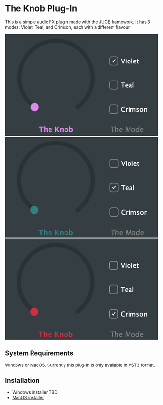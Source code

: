 # The Knob Plug-In

This is a simple audio FX plugin made with the JUCE framework. It has 3 modes: Violet, Teal, and Crimson, each with a different flavour. 

<img alt="violet" src="https://github.com/poofyOwl/plugins-theknob/blob/main/assets/violet.png">
<img alt="teal" src="https://github.com/poofyOwl/plugins-theknob/blob/main/assets/teal.png">
<img alt="crimson" src="https://github.com/poofyOwl/plugins-theknob/blob/main/assets/crimson.png">

## System Requirements

Windows or MacOS. Currently this plug-in is only available in VST3 format. 

## Installation

- Windows installer TBD
- [MacOS installer](https://github.com/poofyOwl/plugins-theknob/blob/main/installers/MacOSX/build/TheKnob-setup-v1.0.pkg)
